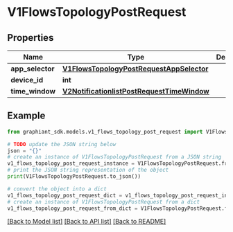 # V1FlowsTopologyPostRequest


## Properties

Name | Type | Description | Notes
------------ | ------------- | ------------- | -------------
**app_selector** | [**V1FlowsTopologyPostRequestAppSelector**](V1FlowsTopologyPostRequestAppSelector.md) |  | [optional] 
**device_id** | **int** |  | [optional] 
**time_window** | [**V2NotificationlistPostRequestTimeWindow**](V2NotificationlistPostRequestTimeWindow.md) |  | [optional] 

## Example

```python
from graphiant_sdk.models.v1_flows_topology_post_request import V1FlowsTopologyPostRequest

# TODO update the JSON string below
json = "{}"
# create an instance of V1FlowsTopologyPostRequest from a JSON string
v1_flows_topology_post_request_instance = V1FlowsTopologyPostRequest.from_json(json)
# print the JSON string representation of the object
print(V1FlowsTopologyPostRequest.to_json())

# convert the object into a dict
v1_flows_topology_post_request_dict = v1_flows_topology_post_request_instance.to_dict()
# create an instance of V1FlowsTopologyPostRequest from a dict
v1_flows_topology_post_request_from_dict = V1FlowsTopologyPostRequest.from_dict(v1_flows_topology_post_request_dict)
```
[[Back to Model list]](../README.md#documentation-for-models) [[Back to API list]](../README.md#documentation-for-api-endpoints) [[Back to README]](../README.md)


